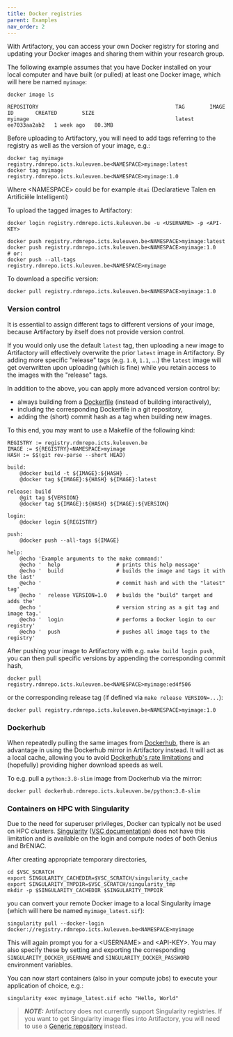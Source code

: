 ```yaml
---
title: Docker registries
parent: Examples
nav_order: 2
---
```


With Artifactory, you can access your own Docker registry for storing and
updating your Docker images and sharing them within your research group.

The following example assumes that you have Docker installed on your local
computer and have built (or pulled) at least one Docker image, which will
here be named `myimage`:
```
docker image ls
```
```
REPOSITORY                                            TAG        IMAGE ID       CREATED        SIZE
myimage                                               latest     ee7033aa2ab2   1 week ago   80.3MB
```

Before uploading to Artifactory, you will need to add tags referring to the
registry as well as the version of your image, e.g.:
```
docker tag myimage registry.rdmrepo.icts.kuleuven.be<NAMESPACE>myimage:latest
docker tag myimage registry.rdmrepo.icts.kuleuven.be<NAMESPACE>myimage:1.0
```
Where \<NAMESPACE\> could be for example `dtai` (Declaratieve Talen en Artificiële Intelligenti)

To upload the tagged images to Artifactory:
```
docker login registry.rdmrepo.icts.kuleuven.be -u <USERNAME> -p <API-KEY>

docker push registry.rdmrepo.icts.kuleuven.be<NAMESPACE>myimage:latest
docker push registry.rdmrepo.icts.kuleuven.be<NAMESPACE>myimage:1.0
# or:
docker push --all-tags registry.rdmrepo.icts.kuleuven.be<NAMESPACE>myimage
```
To download a specific version:
```
docker pull registry.rdmrepo.icts.kuleuven.be<NAMESPACE>myimage:1.0
```

### Version control

It is essential to assign different tags to different versions of your image,
because Artifactory by itself does not provide version control.

If you would only use the default `latest` tag, then uploading a new image
to Artifactory will effectively overwrite the prior `latest` image in
Artifactory. By adding more specific "release" tags (e.g. `1.0`, `1.1`, ...)
the `latest` image will get overwritten upon uploading (which is fine)
while you retain access to the images with the "release" tags.

In addition to the above, you can apply more advanced version control by:
* always building from a [Dockerfile](
  https://docs.docker.com/develop/develop-images/dockerfile_best-practices/)
  (instead of building interactively),
* including the corresponding Dockerfile in a git repository,
* adding the (short) commit hash as a tag when building new images.

To this end, you may want to use a Makefile of the following kind:
```make
REGISTRY := registry.rdmrepo.icts.kuleuven.be
IMAGE := ${REGISTRY}<NAMESPACE>myimage
HASH := $$(git rev-parse --short HEAD)

build:
	@docker build -t ${IMAGE}:${HASH} .
	@docker tag ${IMAGE}:${HASH} ${IMAGE}:latest

release: build
	@git tag ${VERSION}
	@docker tag ${IMAGE}:${HASH} ${IMAGE}:${VERSION}

login:
	@docker login ${REGISTRY}

push:
	@docker push --all-tags ${IMAGE}

help:
	@echo 'Example arguments to the make command:'
	@echo '  help                  # prints this help message'
	@echo '  build                 # builds the image and tags it with the last'
	@echo '                        # commit hash and with the "latest" tag'
	@echo '  release VERSION=1.0   # builds the "build" target and adds the'
	@echo '                        # version string as a git tag and image tag.'
	@echo '  login                 # performs a Docker login to our registry'
	@echo '  push                  # pushes all image tags to the registry'
```

After pushing your image to Artifactory with e.g. `make build login push`,
you can then pull specific versions by appending the corresponding commit hash,
```
docker pull registry.rdmrepo.icts.kuleuven.be<NAMESPACE>myimage:ed4f506
```
or the corresponding release tag (if defined via `make release VERSION=...`):
```
docker pull registry.rdmrepo.icts.kuleuven.be<NAMESPACE>myimage:1.0
```


### Dockerhub

When repeatedly pulling the same images from [Dockerhub](
https://hub.docker.com/), there is an advantage in using the Dockerhub mirror
in Artifactory instead. It will act as a local cache, allowing you to
avoid [Dockerhub's rate limitations](https://www.docker.com/increase-rate-limits)
and (hopefully) providing higher download speeds as well.

To e.g. pull a `python:3.8-slim` image from Dockerhub via the mirror:
```
docker pull dockerhub.rdmrepo.icts.kuleuven.be/python:3.8-slim
```


### Containers on HPC with Singularity

Due to the need for superuser privileges, Docker can typically not be used on
HPC clusters. [Singularity](
https://sylabs.io/singularity/) ([VSC documentation](
https://docs.vscentrum.be/en/latest/software/singularity.html)) does not have
this limitation and is available on the login and compute nodes of both Genius
and BrENIAC.

After creating appropriate temporary directories,
```
cd $VSC_SCRATCH
export SINGULARITY_CACHEDIR=$VSC_SCRATCH/singularity_cache
export SINGULARITY_TMPDIR=$VSC_SCRATCH/singularity_tmp
mkdir -p $SINGULARITY_CACHEDIR $SINGULARITY_TMPDIR
```
you can convert your remote Docker image to a local Singularity image (which
will here be named `myimage_latest.sif`):
```
singularity pull --docker-login docker://registry.rdmrepo.icts.kuleuven.be<NAMESPACE>myimage
```
This will again prompt you for a \<USERNAME\> and \<API-KEY\>. You may also specify
these by setting and exporting the corresponding `SINGULARITY_DOCKER_USERNAME`
and `SINGULARITY_DOCKER_PASSWORD` environment variables.

You can now start containers (also in your compute jobs) to execute your
application of choice, e.g.:
```
singularity exec myimage_latest.sif echo "Hello, World"
```

> **_NOTE:_**  Artifactory does not currently support Singularity registries.
  If you want to get Singularity image files into Artifactory, you will need
  to use a [Generic repository](./generic) instead.
